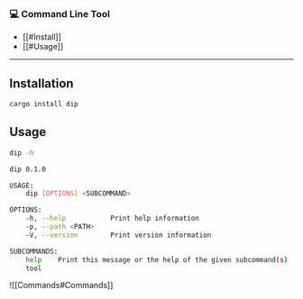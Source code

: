 ### 💻 Command Line Tool

- [[#Install]]
- [[#Usage]]

---

## Installation
```sh
cargo install dip
```

##  Usage

```sh
dip -h

dip 0.1.0

USAGE:
    dip [OPTIONS] <SUBCOMMAND>

OPTIONS:
    -h, --help           Print help information
    -p, --path <PATH>    
    -V, --version        Print version information

SUBCOMMANDS:
    help    Print this message or the help of the given subcommand(s)
    tool
```

![[Commands#Commands]]
